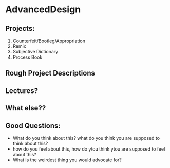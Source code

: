 # AdvancedDesign

## Projects:
1. Counterfeit/Bootleg/Appropriation
2. Remix
3. Subjective Dictionary
4. Process Book

## Rough Project Descriptions

## Lectures?

## What else??

## Good Questions:
- What do you think about this? what do you think you are supposed to think about this? 
- how do you feel about this, how do ytou think ytou are supposed to feel about this?
- What is the weirdest thing you would advocate for?

